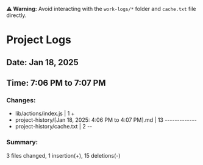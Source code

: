 **⚠️ Warning:** Avoid interacting with the `work-logs/*` folder and `cache.txt` file directly.

# Project Logs

## Date: Jan 18, 2025

## Time: 7:06 PM to 7:07 PM

### Changes:
- lib/actions/index.js                                  |  1 +
-  project-history/[Jan 18, 2025: 4:06 PM to 4:07 PM].md | 13 -------------
-  project-history/cache.txt                             |  2 --

### Summary:
 3 files changed, 1 insertion(+), 15 deletions(-)